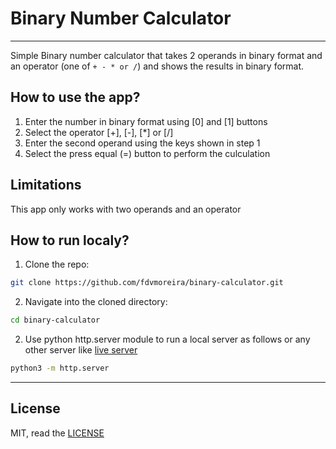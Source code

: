 # Binary Number Calculator #
---
Simple Binary number calculator that takes 2 operands in binary format and an operator (one of `+ - * or /`) and shows the results in binary format. 

## How to use the app?
1. Enter the number in binary format using [0] and [1] buttons
2. Select the operator [+], [-], [*] or [/]
3. Enter the second operand using the keys shown in step 1
4. Select the press equal (=) button to perform the culculation

## Limitations
This app only works with two operands and an operator

## How to run localy?
1. Clone the repo:
```bash
git clone https://github.com/fdvmoreira/binary-calculator.git
```
2. Navigate into the cloned directory:
```bash
cd binary-calculator
```
2. Use python http.server module to run a local server as follows or any other server like [live server](https://www.npmjs.com/package/live-server "live server npm page")

```bash
python3 -m http.server
```
---
## License
MIT, read the [LICENSE](https://github.com/fdvmoreira/binary-calculator/blob/main/LICENSE "License Notice")


